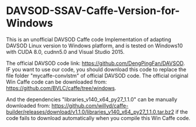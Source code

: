 # DAVSOD-SSAV-Caffe-Version-for-Windows


This is an unofficial DAVSOD Caffe code Implementation of adapting DAVSOD Linux version to Windows platform, and is tested on Windows10 with CUDA 8.0, cudnn5.0 and Visual Studio 2015.

The official DAVSOD code link: https://github.com/DengPingFan/DAVSOD. 
IF you want to use our code, you should download this code to replace the file folder "mycaffe-convlstm" of official DAVSOD code.
The official original Win Caffe code can be downloaded from: https://github.com/BVLC/caffe/tree/windows.

And the dependencies "libraries_v140_x64_py27_1.1.0" can be manually downloaded from: https://github.com/willyd/caffe-builder/releases/download/v1.1.0/libraries_v140_x64_py27_1.1.0.tar.bz2 if the code fails to download automatically when you compile this Win Caffe code.
